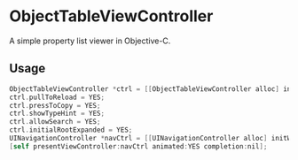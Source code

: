 # ObjectTableViewController

A simple property list viewer in Objective-C.

## Usage

```objective-c
ObjectTableViewController *ctrl = [[ObjectTableViewController alloc] initWithPath:[[NSBundle mainBundle] pathForResource:@"Info" ofType:@"plist"]];
ctrl.pullToReload = YES;
ctrl.pressToCopy = YES;
ctrl.showTypeHint = YES;
ctrl.allowSearch = YES;
ctrl.initialRootExpanded = YES;
UINavigationController *navCtrl = [[UINavigationController alloc] initWithRootViewController:ctrl];
[self presentViewController:navCtrl animated:YES completion:nil];
```
